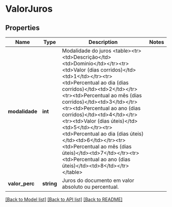 # ValorJuros

## Properties
Name | Type | Description | Notes
------------ | ------------- | ------------- | -------------
**modalidade** | **int** | Modalidade do juros &lt;table&gt;&lt;tr&gt;&lt;td&gt;Descrição&lt;/td&gt;&lt;td&gt;Dominio&lt;/td&gt;&lt;/tr&gt;&lt;tr&gt;&lt;td&gt;Valor (dias corridos)&lt;/td&gt;&lt;td&gt;1&lt;/td&gt;&lt;/tr&gt;&lt;tr&gt;&lt;td&gt;Percentual ao dia (dias corridos)&lt;/td&gt;&lt;td&gt;2&lt;/td&gt;&lt;/tr&gt;&lt;tr&gt;&lt;td&gt;Percentual ao mês (dias corridos)&lt;/td&gt;&lt;td&gt;3&lt;/td&gt;&lt;/tr&gt;&lt;tr&gt;&lt;td&gt;Percentual ao ano (dias corridos)&lt;/td&gt;&lt;td&gt;4&lt;/td&gt;&lt;/tr&gt;&lt;tr&gt;&lt;td&gt;Valor (dias úteis)&lt;/td&gt;&lt;td&gt;5&lt;/td&gt;&lt;/tr&gt;&lt;tr&gt;&lt;td&gt;Percentual ao dia (dias úteis)&lt;/td&gt;&lt;td&gt;6&lt;/td&gt;&lt;/tr&gt;&lt;tr&gt;&lt;td&gt;Percentual ao mês (dias úteis)&lt;/td&gt;&lt;td&gt;7&lt;/td&gt;&lt;/tr&gt;&lt;tr&gt;&lt;td&gt;Percentual ao ano (dias úteis)&lt;/td&gt;&lt;td&gt;8&lt;/td&gt;&lt;/tr&gt;&lt;/table&gt; | 
**valor_perc** | **string** | Juros do documento em valor absoluto ou percentual. | 

[[Back to Model list]](../../README.md#documentation-for-models) [[Back to API list]](../../README.md#documentation-for-api-endpoints) [[Back to README]](../../README.md)

